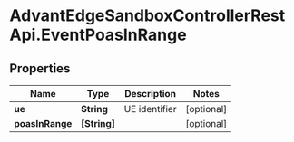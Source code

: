 # AdvantEdgeSandboxControllerRestApi.EventPoasInRange

## Properties
Name | Type | Description | Notes
------------ | ------------- | ------------- | -------------
**ue** | **String** | UE identifier | [optional] 
**poasInRange** | **[String]** |  | [optional] 


